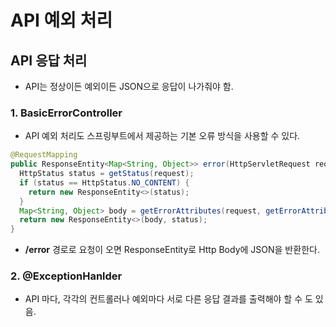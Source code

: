 # API 예외 처리

## API 응답 처리
- API는 정상이든 예외이든 JSON으로 응답이 나가줘야 함.

### 1. BasicErrorController
- API 예외 처리도 스프링부트에서 제공하는 기본 오류 방식을 사용할 수 있다.

```java
@RequestMapping
public ResponseEntity<Map<String, Object>> error(HttpServletRequest request) {
  HttpStatus status = getStatus(request);
  if (status == HttpStatus.NO_CONTENT) {
    return new ResponseEntity<>(status);
  }
  Map<String, Object> body = getErrorAttributes(request, getErrorAttributeOptions(request, MediaType.ALL));
  return new ResponseEntity<>(body, status);
}
```
- **/error** 경로로 요청이 오면 ResponseEntity로 Http Body에 JSON을 반환한다. 

### 2. @ExceptionHanlder
- API 마다, 각각의 컨트롤러나 예외마다 서로 다른 응답 결과를 출력해야 할 수 도 있음.


